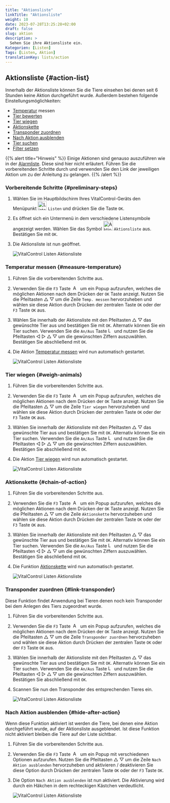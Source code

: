 ```yaml
---
title: "Aktionsliste"
linkTitle: "Aktionsliste"
weight: 10
date: 2023-07-28T13:25:28+02:00
draft: false
slug: aktion
description: >
  Sehen Sie ihre Aktionsliste ein.
Kategorien: [Listen]
Tags: [Listen, Aktion]
translationKey: lists/action
---
```

## Aktionsliste {#action-list}

Innerhalb der Aktionsliste können Sie die Tiere einsehen bei denen seit 6 Stunden keine Aktion durchgeführt wurde. Außerdem bestehen folgende Einstellungsmöglichkeiten:

- [Temperatur](#measure-temperature) messen
- [Tier bewerten](../alarm/#rate-animal)
- [Tier wiegen](#weigh-animals)
- [Aktionskette](#chain-of-action)
- [Transponder zuordnen](#link-transponder)
- [Nach Aktion ausblenden](#hide-after-action)
- [Tier suchen](../alarm/#search-animal)
- [Filter setzen](../alarm/#set-filter)

{{% alert title="Hinweis" %}}
Einige Aktionen sind genauso auszuführen wie in der [Alarmliste](../alarm/). Diese sind hier nicht erläutert. Führen Sie die vorbereitenden Schritte durch und verwenden Sie den Link der jeweiligen Aktion um zu der Anleitung zu gelangen.
{{% /alert %}}

### Vorbereitende Schritte {#preliminary-steps}

1. Wählen Sie im Hauptbildschirm Ihres VitalControl-Geräts den Menüpunkt <img src="/icons/main/lists.svg" width="28" align="bottom" alt="Listen" /> `Listen` und drücken Sie die Taste `OK`.

2. Es öffnet sich ein Untermenü in dem verschiedene Listensymbole angezeigt werden. Wählen Sie das Symbol <img src="/icons/lists/actionlist.svg" width="30" align="bottom" alt="Aktionsliste" />  `Aktionsliste` aus. Bestätigen Sie mit `OK`.

3. Die Aktionsliste ist nun geöffnet.

   ![VitalControl Listen Aktionsliste](../bilder/vorbereitendeschritte3.png "Vorbereitende Schritte")

### Temperatur messen {#measure-temperature}

1. Führen Sie die vorbereitenden Schritte aus.

2. Verwenden Sie die `F3` Taste &nbsp;<img src="/icons/footer/open-popup.svg" width="15" align="bottom" alt="Aufruf Popup" />&nbsp; um ein Popup aufzurufen, welches die möglichen Aktionen nach dem Drücken der `OK` Taste anzeigt. Nutzen Sie die Pfeiltasten △ ▽ um die Zeile `Temp. messen` hervorzuheben und wählen sie diese Aktion durch Drücken der zentralen Taste `OK` oder der `F3` Taste `OK` aus.

3. Wählen Sie innerhalb der Aktionsliste mit den Pfeiltasten △ ▽ das gewünschte Tier aus und bestätigen Sie mit `OK`. Alternativ können Sie ein Tier suchen. Verwenden Sie die `An/Aus` Taste <img src="/icons/footer/search.svg" width="15" align="bottom" alt="Lupe" /> und nutzen Sie die Pfeiltasten ◁ ▷ △ ▽ um die gewünschten Ziffern auszuwählen. Bestätigen Sie abschließend mit `OK`.

4. Die Aktion [Temperatur messen](/docs/aktionen/temperatur/#measure-fever) wird nun automatisch gestartet.

   ![VitalControl Listen Aktionsliste](../bilder/messen.png "Temperatur messen")

### Tier wiegen {#weigh-animals}

1. Führen Sie die vorbereitenden Schritte aus.

2. Verwenden Sie die `F3` Taste &nbsp;<img src="/icons/footer/open-popup.svg" width="15" align="bottom" alt="Aufruf Popup" />&nbsp; um ein Popup aufzurufen, welches die möglichen Aktionen nach dem Drücken der `OK` Taste anzeigt. Nutzen Sie die Pfeiltasten △ ▽ um die Zeile `Tier wiegen` hervorzuheben und wählen sie diese Aktion durch Drücken der zentralen Taste `OK` oder der `F3` Taste `OK` aus.

3. Wählen Sie innerhalb der Aktionsliste mit den Pfeiltasten △ ▽ das gewünschte Tier aus und bestätigen Sie mit `OK`. Alternativ können Sie ein Tier suchen. Verwenden Sie die `An/Aus` Taste <img src="/icons/footer/search.svg" width="15" align="bottom" alt="Lupe" /> und nutzen Sie die Pfeiltasten ◁ ▷ △ ▽ um die gewünschten Ziffern auszuwählen. Bestätigen Sie abschließend mit `OK`.

4. Die Aktion [Tier wiegen](../../actions/wiegung/) wird nun automatisch gestartet.

   ![VitalControl Listen Aktionsliste](../bilder/tierwiegen.png "Tier wiegen")

### Aktionskette {#chain-of-action}

1. Führen Sie die vorbereitenden Schritte aus.

2. Verwenden Sie die `F3` Taste &nbsp;<img src="/icons/footer/open-popup.svg" width="15" align="bottom" alt="Aufruf Popup" />&nbsp; um ein Popup aufzurufen, welches die möglichen Aktionen nach dem Drücken der `OK` Taste anzeigt. Nutzen Sie die Pfeiltasten △ ▽ um die Zeile `Aktionskette` hervorzuheben und wählen sie diese Aktion durch Drücken der zentralen Taste `OK` oder der `F3` Taste `OK` aus.

3. Wählen Sie innerhalb der Aktionsliste mit den Pfeiltasten △ ▽ das gewünschte Tier aus und bestätigen Sie mit `OK`. Alternativ können Sie ein Tier suchen. Verwenden Sie die `An/Aus` Taste <img src="/icons/footer/search.svg" width="15" align="bottom" alt="Lupe" /> und nutzen Sie die Pfeiltasten ◁ ▷ △ ▽ um die gewünschten Ziffern auszuwählen. Bestätigen Sie abschließend mit `OK`.

4. Die Funktion [Aktionskette](/docs/aktionskette/#chain-of-actions) wird nun automatisch gestartet.

   ![VitalControl Listen Aktionsliste](../bilder/aktionskette.png "Aktionskette")

### Transponder zuordnen {#link-transponder}

Diese Funktion findet Anwendung bei Tieren denen noch kein Transponder bei dem Anlegen des Tiers zugeordnet wurde.

1. Führen Sie die vorbereitenden Schritte aus.

2. Verwenden Sie die `F3` Taste &nbsp;<img src="/icons/footer/open-popup.svg" width="15" align="bottom" alt="Aufruf Popup" />&nbsp; um ein Popup aufzurufen, welches die möglichen Aktionen nach dem Drücken der `OK` Taste anzeigt. Nutzen Sie die Pfeiltasten △ ▽ um die Zeile `Transponder zuordnen` hervorzuheben und wählen sie diese Aktion durch Drücken der zentralen Taste `OK` oder der `F3` Taste `OK` aus.

3. Wählen Sie innerhalb der Aktionsliste mit den Pfeiltasten △ ▽ das gewünschte Tier aus und bestätigen Sie mit `OK`. Alternativ können Sie ein Tier suchen. Verwenden Sie die `An/Aus` Taste <img src="/icons/footer/search.svg" width="15" align="bottom" alt="Lupe" /> und nutzen Sie die Pfeiltasten ◁ ▷ △ ▽ um die gewünschten Ziffern auszuwählen. Bestätigen Sie abschließend mit `OK`.

4. Scannen Sie nun den Transponder des entsprechenden Tieres ein.

   ![VitalControl Listen Aktionsliste](../bilder/transponderzuordnen.png "Transponder zuordnen")

### Nach Aktion ausblenden {#hide-after-action}

Wenn diese Funktion aktiviert ist werden die Tiere, bei denen eine Aktion durchgeführt wurde, auf der Aktionsliste ausgeblendet. Ist diese Funktion nicht aktiviert bleiben die Tiere auf der Liste sichtbar.

1. Führen Sie die vorbereitenden Schritte aus.

2. Verwenden Sie die `F3` Taste &nbsp;<img src="/icons/footer/open-popup.svg" width="15" align="bottom" alt="Aufruf Popup" />&nbsp; um ein Popup mit verschiedenen Optionen aufzurufen. Nutzen Sie die Pfeiltasten △ ▽ um die Zeile `Nach Aktion ausblenden` hervorzuheben und aktivieren / deaktivieren Sie diese Option durch Drücken der zentralen Taste `OK` oder der `F3` Taste `OK`.

3. Die Option `Nach Aktion ausblenden` ist nun aktiviert. Die Aktivierung wird durch ein Häkchen in dem rechteckigen Kästchen verdeutlicht.

   ![VitalControl Listen Aktionsliste](../bilder/nachaktionausblenden.png "Nach Aktion ausblenden aktivieren")
